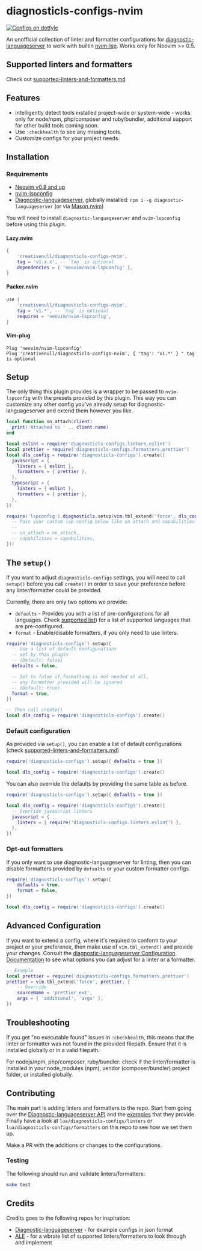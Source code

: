 # diagnosticls-configs-nvim

<a href="https://dotfyle.com/plugins/creativenull/diagnosticls-configs-nvim">
  <img src="https://dotfyle.com/plugins/creativenull/diagnosticls-configs-nvim/shield"
  alt="Configs on dotfyle">
</a>

An unofficial collection of linter and formatter configurations for [diagnostic-languageserver][dls] to work with
builtin [nvim-lsp][lsp]. Works only for Neovim >= 0.5.

## Supported linters and formatters

Check out [supported-linters-and-formatters.md](supported-linters-and-formatters.md)

## Features

+ Intelligently detect tools installed project-wide or system-wide - works only for node/npm, php/composer and
  ruby/bundler, additional support for other build tools coming soon.
+ Use `:checkhealth` to see any missing tools.
+ Customize configs for your project needs.

## Installation
### Requirements

+ [Neovim v0.8 and up][neovim]
+ [nvim-lspconfig][lspconfig]
+ [Diagnostic-languageserver][dls], globally installed: `npm i -g diagnostic-languageserver` (or via [Mason.nvim][mason])

You will need to install `diagnostic-languageserver` and `nvim-lspconfig` before using this plugin.

#### Lazy.nvim

```lua
{
    'creativenull/diagnosticls-configs-nvim',
    tag = 'v1.x.x', -- `tag` is optional
    dependencies = { 'neovim/nvim-lspconfig' },
}
```

#### Packer.nvim

```lua
use {
    'creativenull/diagnosticls-configs-nvim',
    tag = 'v1.*', -- `tag` is optional
    requires = 'neovim/nvim-lspconfig',
}
```

#### Vim-plug

```vim
Plug 'neovim/nvim-lspconfig'
Plug 'creativenull/diagnosticls-configs-nvim', { 'tag': 'v1.*' } " tag is optional
```

## Setup

The only thing this plugin provides is a wrapper to be passed to `nvim-lspconfig` with the presets provided by this
plugin. This way you can customize any other config you've already setup for diagnostic-languageserver and extend them
however you like.

```lua
local function on_attach(client)
  print('Attached to ' .. client.name)
end

local eslint = require('diagnosticls-configs.linters.eslint')
local prettier = require('diagnosticls-configs.formatters.prettier')
local dls_config = require('diagnosticls-configs').create({
  javascript = {
    linters = { eslint },
    formatters = { prettier },
  },
  typescript = {
    linters = { eslint },
    formatters = { prettier },
  },
})

require('lspconfig').diagnosticls.setup(vim.tbl_extend('force', dls_config, {
  -- Pass your custom lsp config below like on_attach and capabilities
  --
  -- on_attach = on_attach,
  -- capabilities = capabilities,
}))
```

## The `setup()`

If you want to adjust `diagnosticls-configs` settings, you will need to call `setup()` before you call `create()` in
order to save your preference before any linter/formatter could be provided.

Currently, there are only two options we provide:

- `defaults` - Provides you with a list of pre-configurations for all languages.
  Check [supported list](supported-linters-and-formatters.md)) for a list of supported languages that are
  pre-configured.
- `format` - Enable/disable formatters, if you only need to use linters.

```lua
require('diagnosticls-configs').setup({
  -- Use a list of default configurations
  -- set by this plugin
  -- (Default: false)
  defaults = false,

  -- Set to false if formatting is not needed at all,
  -- any formatter provided will be ignored
  -- (Default: true)
  format = true,
})

-- Then call create()
local dls_config = require('diagnosticls-configs').create()
```

### Default configuration

As provided via `setup()`, you can enable a list of default configurations (check [supported-linters-and-formatters.md](supported-linters-and-formatters.md))

```lua
require('diagnosticls-configs').setup({ defaults = true })

local dls_config = require('diagnosticls-configs').create()
```

You can also override the defaults by providing the same table as before.

```lua
require('diagnosticls-configs').setup({ defaults = true })

local dls_config = require('diagnosticls-configs').create({
  -- Override javascript linters
  javascript = {
    linters = { require('diagnosticls-configs.linters.eslint') },
  },
})
```

### Opt-out formatters

If you only want to use diagnostic-languageserver for linting, then you can disable formatters provided by `defaults`
or your custom formatter configs.

```lua
require('diagnosticls-configs').setup({
    defaults = true,
    format = false,
})

local dls_config = require('diagnosticls-configs').create()
```

## Advanced Configuration

If you want to extend a config, where it's required to conform to your project or your preference, then make use of
`vim.tbl_extend()` and provide your changes. Consult the [diagnostic-languageserver Configuration Documentation](https://github.com/iamcco/diagnostic-languageserver#config--document)
to see what options you can adjust for a linter or a formatter.

```lua
-- Example
local prettier = require('diagnosticls-configs.formatters.prettier')
prettier = vim.tbl_extend('force', prettier, {
    -- Override
    sourceName = 'prettier_ext',
    args = { 'additional', 'args' },
})
```

## Troubleshooting

If you get "no executable found" issues in `:checkhealth`, this means that the
linter or formatter was not found in the provided filepath. Ensure that it is
installed globally or in a valid filepath.

For nodejs/npm, php/composer, ruby/bundler: check if the linter/formatter
is installed in your node\_modules (npm), vendor (composer/bundler) project
folder, or installed globally.

## Contributing

The main part is adding linters and formatters to the repo. Start from going over the
[Diagnostic-languageserver API][dls-setup] and the [examples][dls-wiki] that they provide. Finally have a look at
`lua/diagnosticls-configs/linters` or `lua/diagnosticls-configs/formatters` on this repo to see how we set them up.

Make a PR with the additions or changes to the configurations.

### Testing

The following should run and validate linters/formatters:

```sh
make test
```

## Credits

Credits goes to the following repos for inspiration:

+ [Diagnostic-languageserver](https://github.com/iamcco/diagnostic-languageserver) - for example configs in json format
+ [ALE](https://github.com/dense-analysis/ale) - for a vibrate list of supported linters/formatters to look through and implement

[dls]: https://github.com/iamcco/diagnostic-languageserver
[dls-setup]: https://github.com/iamcco/diagnostic-languageserver#config--document
[dls-wiki]: https://github.com/iamcco/diagnostic-languageserver/wiki
[lsp]: https://neovim.io/doc/user/lsp.html
[lspconfig]: https://github.com/neovim/nvim-lspconfig
[neovim]: https://github.com/neovim/neovim
[mason]: https://github.com/williamboman/mason.nvim
